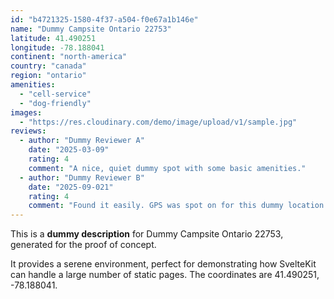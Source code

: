 ```yaml
---
id: "b4721325-1580-4f37-a504-f0e67a1b146e"
name: "Dummy Campsite Ontario 22753"
latitude: 41.490251
longitude: -78.188041
continent: "north-america"
country: "canada"
region: "ontario"
amenities:
  - "cell-service"
  - "dog-friendly"
images:
  - "https://res.cloudinary.com/demo/image/upload/v1/sample.jpg"
reviews:
  - author: "Dummy Reviewer A"
    date: "2025-03-09"
    rating: 4
    comment: "A nice, quiet dummy spot with some basic amenities."
  - author: "Dummy Reviewer B"
    date: "2025-09-021"
    rating: 4
    comment: "Found it easily. GPS was spot on for this dummy location."
---
```


This is a **dummy description** for Dummy Campsite Ontario 22753, generated for the proof of concept.

It provides a serene environment, perfect for demonstrating how SvelteKit can handle a large number of static pages. The coordinates are 41.490251, -78.188041.
